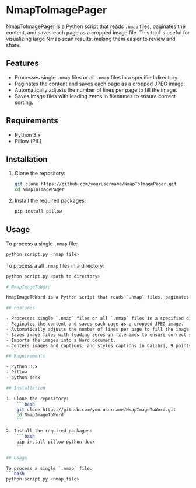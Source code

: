 # NmapToImagePager

NmapToImagePager is a Python script that reads `.nmap` files, paginates the content, and saves each page as a cropped image file. This tool is useful for visualizing large Nmap scan results, making them easier to review and share.

## Features

- Processes single `.nmap` files or all `.nmap` files in a specified directory.
- Paginates the content and saves each page as a cropped JPEG image.
- Automatically adjusts the number of lines per page to fill the image.
- Saves image files with leading zeros in filenames to ensure correct sorting.

## Requirements

- Python 3.x
- Pillow (PIL)

## Installation

1. Clone the repository:
    ```bash
    git clone https://github.com/yourusername/NmapToImagePager.git
    cd NmapToImagePager
    ```

2. Install the required packages:
    ```bash
    pip install pillow
    ```

## Usage

To process a single `.nmap` file:
```bash
python script.py <nmap_file>
```

To process a all `.nmap` files in a directory:
```bash
python script.py <path to directory>

# NmapImageToWord

NmapImageToWord is a Python script that reads `.nmap` files, paginates the content, saves each page as a cropped image file, and then imports these images into a Microsoft Word document. The script can handle single `.nmap` files or all `.nmap` files in a specified directory. It arranges the images and captions in the Word document.

## Features

- Processes single `.nmap` files or all `.nmap` files in a specified directory.
- Paginates the content and saves each page as a cropped JPEG image.
- Automatically adjusts the number of lines per page to fill the image.
- Saves image files with leading zeros in filenames to ensure correct sorting.
- Imports the images into a Word document.
- Centers images and captions, and styles captions in Calibri, 9 points.

## Requirements

- Python 3.x
- Pillow
- python-docx

## Installation

1. Clone the repository:
    ```bash
    git clone https://github.com/yourusername/NmapImageToWord.git
    cd NmapImageToWord
    ```

2. Install the required packages:
    ```bash
    pip install pillow python-docx
    ```

## Usage

To process a single `.nmap` file:
```bash
python script.py <nmap_file>

